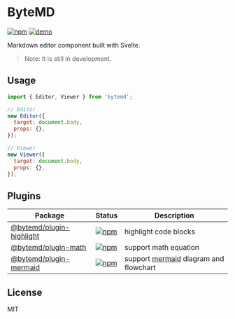 # ByteMD

[![npm](https://img.shields.io/npm/v/bytemd.svg)](https://npm.im/bytemd) [![demo](https://github.com/bytedance/bytemd/workflows/demo/badge.svg)](https://bytedance.github.io/bytemd/)

Markdown editor component built with Svelte.

> Note: It is still in development.

## Usage

```js
import { Editor, Viewer } from 'bytemd';

// Editor
new Editor({
  target: document.body,
  props: {},
});

// Viewer
new Viewer({
  target: document.body,
  props: {},
});
```

## Plugins

| Package | Status | Description |
| --- | --- | --- |
| [@bytemd/plugin-highlight](./packages/plugin-highlight) | [![npm](https://img.shields.io/npm/v/@bytemd/plugin-highlight.svg)](https://npm.im/@bytemd/plugin-highlight) | highlight code blocks |
| [@bytemd/plugin-math](./packages/plugin-math) | [![npm](https://img.shields.io/npm/v/@bytemd/plugin-math.svg)](https://npm.im/@bytemd/plugin-math) | support math equation |
| [@bytemd/plugin-mermaid](./packages/plugin-mermaid) | [![npm](https://img.shields.io/npm/v/@bytemd/plugin-mermaid.svg)](https://npm.im/@bytemd/plugin-mermaid) | support [mermaid](https://mermaid-js.github.io/mermaid/) diagram and flowchart |

## License

MIT
